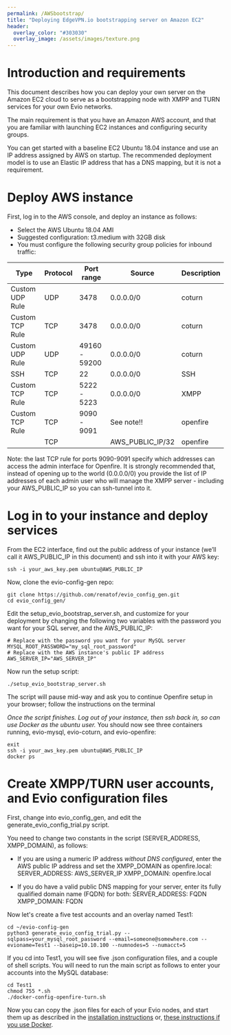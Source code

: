 ```yaml
---
permalink: /AWSbootstrap/
title: "Deploying EdgeVPN.io bootstrapping server on Amazon EC2"
header:
  overlay_color: "#303030"
  overlay_image: /assets/images/texture.png
---
```


# Introduction and requirements

This document describes how you can deploy your own server on the Amazon EC2 cloud to serve as a bootstrapping node with XMPP and TURN services for your own Evio networks.

The main requirement is that you have an Amazon AWS account, and that you are familiar with launching EC2 instances and configuring security groups. 

You can get started with a baseline EC2 Ubuntu 18.04 instance and use an IP address assigned by AWS on startup. The recommended deployment model is to use an Elastic IP address that has a DNS mapping, but it is not a requirement.

# Deploy AWS instance

First, log in to the AWS console, and deploy an instance as follows:

* Select the AWS Ubuntu 18.04 AMI
* Suggested configuration: t3.medium with 32GB disk
* You must configure the following security group policies for inbound traffic:

| Type            | Protocol | Port range          | Source           | Description |
| --------------- | -------- | ------------------- | ---------------- | ----------- |
| Custom UDP Rule | UDP      | 3478                | 0.0.0.0/0        | coturn      |
| Custom TCP Rule | TCP      | 3478                | 0.0.0.0/0        | coturn      |
| Custom UDP Rule | UDP      | 49160 - 59200       | 0.0.0.0/0        | coturn      |
| SSH             | TCP      | 22                  | 0.0.0.0/0        | SSH         |
| Custom TCP Rule | TCP      | 5222 - 5223         | 0.0.0.0/0        | XMPP        |
| Custom TCP Rule | TCP      | 9090 - 9091         | See note!!       | openfire    |
|                 | TCP      |                     | AWS_PUBLIC_IP/32 | openfire    |

Note: the last TCP rule for ports 9090-9091 specify which addresses can access the admin interface for Openfire. It is strongly recommended that, instead of opening up to the world (0.0.0.0/0) you provide the list of IP addresses of each admin user who will manage the XMPP server - including your AWS_PUBLIC_IP so you can ssh-tunnel into it.

# Log in to your instance and deploy services

From the EC2 interface, find out the public address of your instance (we’ll call it AWS_PUBLIC_IP in this document) and ssh into it with your AWS key:

```
ssh -i your_aws_key.pem ubuntu@AWS_PUBLIC_IP
```

Now, clone the evio-config-gen repo:

```
git clone https://github.com/renatof/evio_config_gen.git
cd evio_config_gen/
```

Edit the setup_evio_bootstrap_server.sh, and customize for your deployment by changing the following two variables with the password you want for your SQL server, and the AWS_PUBLIC_IP:

```
# Replace with the password you want for your MySQL server
MYSQL_ROOT_PASSWORD="my_sql_root_password"
# Replace with the AWS instance's public IP address
AWS_SERVER_IP="AWS_SERVER_IP"
```

Now run the setup script:

```
./setup_evio_bootstrap_server.sh
```

The script will pause mid-way and ask you to continue Openfire setup in your browser; follow the instructions on the terminal

*Once the script finishes. Log out of your instance, then ssh back in, so can use Docker as the ubuntu user.* You should now see three containers running, evio-mysql, evio-coturn, and evio-openfire:

```
exit
ssh -i your_aws_key.pem ubuntu@AWS_PUBLIC_IP
docker ps
```

# Create XMPP/TURN user accounts, and Evio configuration files

First, change into evio_config_gen, and edit the generate_evio_config_trial.py script.

You need to change two constants in the script (SERVER_ADDRESS, XMPP_DOMAIN), as follows:

* If you are using a numeric IP address *without DNS configured*, enter the AWS public IP address and set the XMPP_DOMAIN as openfire.local:
SERVER_ADDRESS: AWS_SERVER_IP
XMPP_DOMAIN: openfire.local

* If you do have a valid public DNS mapping for your server, enter its fully qualified domain name (FQDN) for both:
SERVER_ADDRESS: FQDN
XMPP_DOMAIN: FQDN

Now let's create a five test accounts and an overlay named Test1:

```
cd ~/evio-config-gen
python3 generate_evio_config_trial.py --sqlpass=your_mysql_root_password --email=someone@somewhere.com --evioname=Test1 --baseip=10.10.100 --numnodes=5 --numacct=5
```

If you cd into Test1, you will see five .json configuration files, and a couple of shell scripts. You will need to run the main script as follows to enter your accounts into the MySQL database:

```
cd Test1
chmod 755 *.sh
./docker-config-openfire-turn.sh
```

Now you can copy the .json files for each of your Evio nodes, and start them up as described in the [installation instructions](https://edgevpn.io/install/) or, [these instructions if you use Docker](https://edgevpn.io/dockeredgevpn/).







